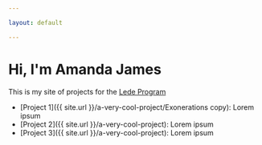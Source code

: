 ```yaml
---

layout: default

---
```


# Hi, I'm Amanda James

This is my site of projects for the [Lede Program](http://ledeprogram.com)

* [Project 1]({{ site.url }}/a-very-cool-project/Exonerations copy): Lorem ipsum
* [Project 2]({{ site.url }}/a-very-cool-project): Lorem ipsum
* [Project 3]({{ site.url }}/a-very-cool-project): Lorem ipsum